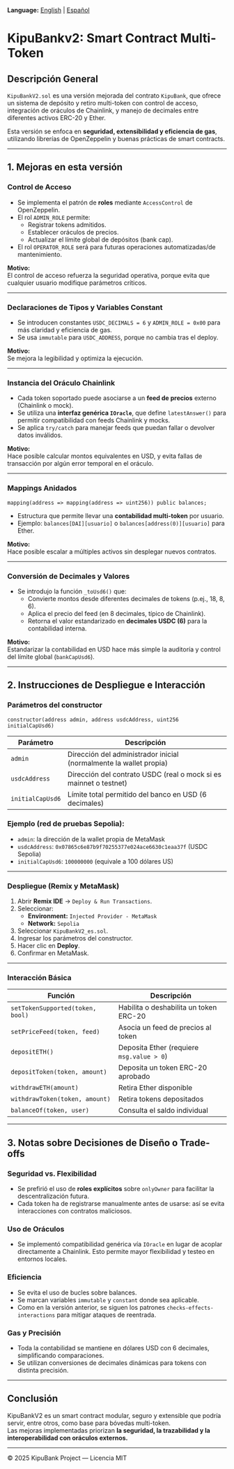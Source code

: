 **Language:** [English](./README.md) | [Español](./README_es.md)

# KipuBankv2: Smart Contract Multi-Token

## Descripción General

`KipuBankV2.sol` es una versión mejorada del contrato `KipuBank`, que ofrece un sistema de depósito y retiro multi-token con control de acceso, integración de oráculos de Chainlink, y manejo de decimales entre diferentes activos ERC-20 y Ether.  

Esta versión se enfoca en **seguridad, extensibilidad y eficiencia de gas**, utilizando librerías de OpenZeppelin y buenas prácticas de smart contracts.

---

## 1. Mejoras en esta versión

### Control de Acceso
- Se implementa el patrón de **roles** mediante `AccessControl` de OpenZeppelin.  
- El rol `ADMIN_ROLE` permite:
  - Registrar tokens admitidos.
  - Establecer oráculos de precios.
  - Actualizar el límite global de depósitos (bank cap).
- El rol `OPERATOR_ROLE` será para futuras operaciones automatizadas/de mantenimiento.

**Motivo:**  
El control de acceso refuerza la seguridad operativa, porque evita que cualquier usuario modifique parámetros críticos.

---

### Declaraciones de Tipos y Variables Constant
- Se introducen constantes `USDC_DECIMALS = 6` y `ADMIN_ROLE = 0x00` para más claridad y eficiencia de gas.  
- Se usa `immutable` para `USDC_ADDRESS`, porque no cambia tras el deploy.  

**Motivo:**  
Se mejora la legibilidad y optimiza la ejecución.

---

### Instancia del Oráculo Chainlink
- Cada token soportado puede asociarse a un **feed de precios** externo (Chainlink o mock).
- Se utiliza una **interfaz genérica `IOracle`**, que define `latestAnswer()` para permitir compatibilidad con feeds Chainlink y mocks.  
- Se aplica `try/catch` para manejar feeds que puedan fallar o devolver datos inválidos.

**Motivo:**  
Hace posible calcular montos equivalentes en USD, y evita fallas de transacción por algún error temporal en el oráculo.

---

### Mappings Anidados
```solidity
mapping(address => mapping(address => uint256)) public balances;
```
- Estructura que permite llevar una **contabilidad multi-token** por usuario.  
- Ejemplo: `balances[DAI][usuario]` o `balances[address(0)][usuario]` para Ether.

**Motivo:**  
Hace posible escalar a múltiples activos sin desplegar nuevos contratos.

---

### Conversión de Decimales y Valores
- Se introdujo la función `_toUsd6()` que:
  - Convierte montos desde diferentes decimales de tokens (p.ej., 18, 8, 6).
  - Aplica el precio del feed (en 8 decimales, típico de Chainlink).
  - Retorna el valor estandarizado en **decimales USDC (6)** para la contabilidad interna.

**Motivo:**  
Estandarizar la contabilidad en USD hace más simple la auditoría y control del límite global (`bankCapUsd6`).

---

## 2. Instrucciones de Despliegue e Interacción

### Parámetros del constructor
```solidity
constructor(address admin, address usdcAddress, uint256 initialCapUsd6)
```

| Parámetro | Descripción |
|------------|--------------|
| `admin` | Dirección del administrador inicial (normalmente la wallet propia) |
| `usdcAddress` | Dirección del contrato USDC (real o mock si es mainnet o testnet) |
| `initialCapUsd6` | Límite total permitido del banco en USD (6 decimales) |

### Ejemplo (red de pruebas Sepolia):
- `admin`: la dirección de la wallet propia de MetaMask  
- `usdcAddress`: `0x07865c6e87b9f70255377e024ace6630c1eaa37f` (USDC Sepolia)  
- `initialCapUsd6`: `100000000` (equivale a 100 dólares US)

---

### Despliegue (Remix y MetaMask)

1. Abrir **Remix IDE** → `Deploy & Run Transactions`.
2. Seleccionar:
   - **Environment:** `Injected Provider - MetaMask`
   - **Network:** `Sepolia`
3. Seleccionar `KipuBankV2_es.sol`.
4. Ingresar los parámetros del constructor.
5. Hacer clic en **Deploy**.
6. Confirmar en MetaMask.

---

### Interacción Básica

| Función | Descripción |
|----------|-------------|
| `setTokenSupported(token, bool)` | Habilita o deshabilita un token ERC-20 |
| `setPriceFeed(token, feed)` | Asocia un feed de precios al token |
| `depositETH()` | Deposita Ether (requiere `msg.value > 0`) |
| `depositToken(token, amount)` | Deposita un token ERC-20 aprobado |
| `withdrawETH(amount)` | Retira Ether disponible |
| `withdrawToken(token, amount)` | Retira tokens depositados |
| `balanceOf(token, user)` | Consulta el saldo individual |

---

## 3. Notas sobre Decisiones de Diseño o Trade-offs

### Seguridad vs. Flexibilidad
- Se prefirió el uso de **roles explícitos** sobre `onlyOwner` para facilitar la descentralización futura.
- Cada token ha de registrarse manualmente antes de usarse: así se evita interacciones con contratos maliciosos.

### Uso de Oráculos
- Se implementó compatibilidad genérica vía `IOracle` en lugar de acoplar directamente a Chainlink. Esto permite mayor flexibilidad y testeo en entornos locales.

### Eficiencia
- Se evita el uso de bucles sobre balances.
- Se marcan variables `immutable` y `constant` donde sea aplicable.
- Como en la versión anterior, se siguen los patrones `checks-effects-interactions` para mitigar ataques de reentrada.

### Gas y Precisión
- Toda la contabilidad se mantiene en dólares USD con 6 decimales, simplificando comparaciones.
- Se utilizan conversiones de decimales dinámicas para tokens con distinta precisión.

---

## Conclusión

KipuBankV2 es un smart contract modular, seguro y extensible que podría servir, entre otros, como base para bóvedas multi-token.  
Las mejoras implementadas priorizan **la seguridad, la trazabilidad y la interoperabilidad con oráculos externos.**

---

© 2025 KipuBank Project — Licencia MIT
